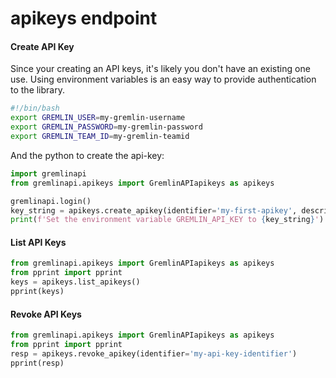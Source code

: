 # apikeys endpoint


#### Create API Key

Since your creating an API keys, it's likely you don't have an existing one use. Using environment variables is an easy
way to provide authentication to the library.
```bash
#!/bin/bash
export GREMLIN_USER=my-gremlin-username
export GREMLIN_PASSWORD=my-gremlin-password
export GREMLIN_TEAM_ID=my-gremlin-teamid
```

And the python to create the api-key:
```python
import gremlinapi
from gremlinapi.apikeys import GremlinAPIapikeys as apikeys

gremlinapi.login()
key_string = apikeys.create_apikey(identifier='my-first-apikey', description='This is our first API key')
print(f'Set the environment variable GREMLIN_API_KEY to {key_string}')
```


#### List API Keys

```python
from gremlinapi.apikeys import GremlinAPIapikeys as apikeys
from pprint import pprint
keys = apikeys.list_apikeys()
pprint(keys)
```

#### Revoke API Keys

```python
from gremlinapi.apikeys import GremlinAPIapikeys as apikeys
from pprint import pprint
resp = apikeys.revoke_apikey(identifier='my-api-key-identifier')
pprint(resp)
```